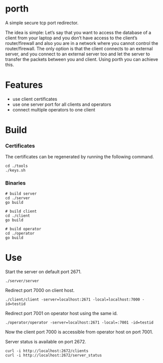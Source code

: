 # porth
A simple secure tcp port redirector.

The idea is simple:
Let’s say that you want to access the database of a client from your laptop and you don’t have access to the client’s router/firewall and also you are in a network where you cannot control the router/firewall. The only option is that the client connects to an external server, and you connect to an external server too and let the server to transfer the packets between you and client. Using porth you can achieve this.

Features
=====

- use client certificates
- use one server port for all clients and operators
- connect multiple operators to one client

Build
=====
### Certificates

The certificates can be regenerated by running the following command.

    cd ./tools
    ./keys.sh

### Binaries
    # build server
    cd ./server
    go build
        
    # build client
    cd ./client
    go build
     
    # build operator
    cd ./operator
    go build

Use
=====


Start the server on default port 2671.
    
    ./server/server
    
Redirect port 7000 on client host.

    ./client/client -server=localhost:2671 -local=localhost:7000 -id=testid

Redirect port 7001 on operator host using the same id.

    ./operator/operator -server=localhost:2671 -local=:7001 -id=testid

Now the client port 7000 is accessible from operator host on port 7001.

Server status is available on port 2672.

    curl -i http://localhost:2672/clients
    curl -i http://localhost:2672/server_status

